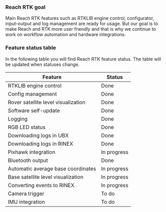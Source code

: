 ### Reach RTK goal

Main Reach RTK features such as RTKLIB engine control, configurator, input-output and log management are ready for usage. But our goal is to make Reach and RTK more user friendly and that is why we continue to work on workflow automation and hardware integrations.

### Feature status table

In the following table you will find Reach RTK feature status. The table will be updated when statuses change.

| Feature                             | Status      |
|-------------------------------------|-------------|
| RTKLIB engine control               | Done        |
| Config management                   | Done        |
| Rover satellite level visualization | Done        |
| Software self-update                | Done        |
| Logging                             | Done        |
| RGB LED status                      | Done        |
| Downloading logs in UBX             | Done        |
| Downloading logs in RINEX           | Done        |
| Pixhawk integration                 | In progress |
| Bluetooth output                    | Done        |
| Automatic average base coordinates  | In progress |
| Base satellite level visualization  | In progress |
| Converting events to RINEX          | In progress |
| Camera trigger                      | To do       |
| IMU integration                     | To do       |
